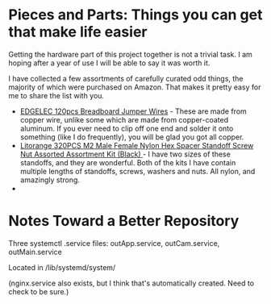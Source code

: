 # Pieces and Parts: Things you can get that make life easier

Getting the hardware part of this project together is not a trivial task.  I am hoping after a year of use I will be able to say it was worth it.

I have collected a few assortments of carefully curated odd things, the majority of which were purchased on Amazon.  That makes it pretty easy for me to share the list with you.

* [EDGELEC 120pcs Breadboard Jumper Wires](https://www.amazon.com/gp/product/B07GD2BWPY/ref=ppx_yo_dt_b_asin_title_o05_s01?ie=UTF8&th=1) - These are made from copper wire, unlike some which are made from copper-coated aluminum.  If you ever need to clip off one end and solder it onto something (like I do frequently), you will be glad you got all copper.
* [Litorange 320PCS M2 Male Female Nylon Hex Spacer Standoff Screw Nut Assorted Assortment Kit (Black) ](https://www.amazon.com/gp/product/B07D78PFQL/ref=ppx_yo_dt_b_asin_title_o00_s00?ie=UTF8&psc=1) - I have two sizes of these standoffs, and they are wonderful.  Both of the kits I have contain multiple lengths of standoffs, screws, washers and nuts.  All nylon, and amazingly strong.
* 

# Notes Toward a Better Repository

Three systemctl .service files:  outApp.service, outCam.service, outMain.service

Located in /lib/systemd/system/ 

(nginx.service also exists, but I think that's automatically created.  Need to check to be sure.)